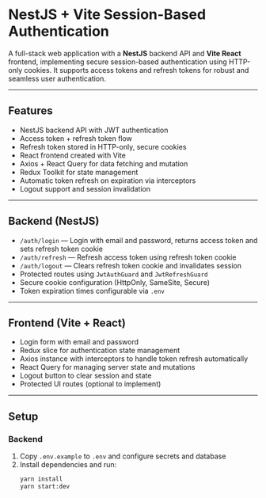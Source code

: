 # NestJS + Vite Session-Based Authentication

A full-stack web application with a **NestJS** backend API and **Vite React** frontend, implementing secure session-based authentication using HTTP-only cookies. It supports access tokens and refresh tokens for robust and seamless user authentication.

---

## Features

- NestJS backend API with JWT authentication  
- Access token + refresh token flow  
- Refresh token stored in HTTP-only, secure cookies  
- React frontend created with Vite  
- Axios + React Query for data fetching and mutation  
- Redux Toolkit for state management  
- Automatic token refresh on expiration via interceptors  
- Logout support and session invalidation  

---

## Backend (NestJS)

- `/auth/login` — Login with email and password, returns access token and sets refresh token cookie  
- `/auth/refresh` — Refresh access token using refresh token cookie  
- `/auth/logout` — Clears refresh token cookie and invalidates session  
- Protected routes using `JwtAuthGuard` and `JwtRefreshGuard`  
- Secure cookie configuration (HttpOnly, SameSite, Secure)  
- Token expiration times configurable via `.env`  

---

## Frontend (Vite + React)

- Login form with email and password  
- Redux slice for authentication state management  
- Axios instance with interceptors to handle token refresh automatically  
- React Query for managing server state and mutations  
- Logout button to clear session and state  
- Protected UI routes (optional to implement)  

---

## Setup

### Backend

1. Copy `.env.example` to `.env` and configure secrets and database  
2. Install dependencies and run:  
   ```bash
   yarn install
   yarn start:dev
